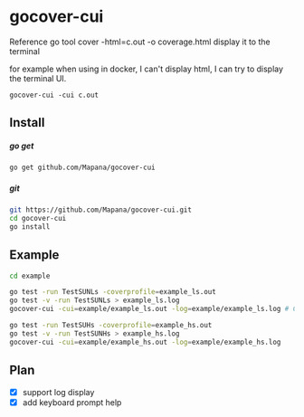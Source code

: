 # gocover-cui

Reference go tool cover -html=c.out -o coverage.html display it to the terminal

for example when using in docker, I can't display html, I can try to display the terminal UI.

    gocover-cui -cui c.out

## Install
##### go get
``` bash
go get github.com/Mapana/gocover-cui
```

##### git
``` bash
git https://github.com/Mapana/gocover-cui.git
cd gocover-cui
go install
```

## Example
``` bash
cd example

go test -run TestSUNLs -coverprofile=example_ls.out
go test -v -run TestSUNLs > example_ls.log
gocover-cui -cui=example/example_ls.out -log=example/example_ls.log # Can run -cui or -log separately

go test -run TestSUHs -coverprofile=example_hs.out
go test -v -run TestSUNHs > example_hs.log
gocover-cui -cui=example/example_hs.out -log=example/example_hs.log
```

## Plan
- [x] support log display
- [x] add keyboard prompt help